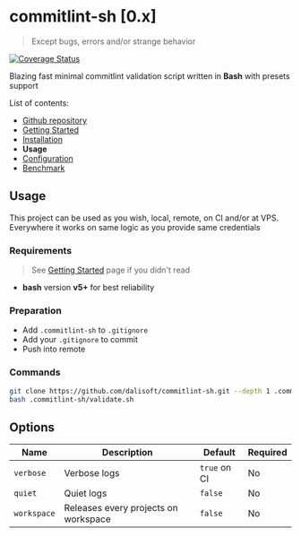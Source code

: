 # commitlint-sh \[0.x\]

> Except bugs, errors and/or strange behavior

[![Coverage Status](https://coveralls.io/repos/github/dalisoft/commitlint-sh/badge.svg?branch=master)](https://coveralls.io/github/dalisoft/commitlint-sh?branch=master)

Blazing fast minimal commitlint validation script written in **Bash** with presets support

List of contents:

- [Github repository](https://github.com/dalisoft/commitlint-sh)
- [Getting Started](./GET_STARTED.md)
- [Installation](./INSTALLATION.md)
- **Usage**
- [Configuration](./CONFIGURATION.md)
- [Benchmark](./BENCHMARK.md)

## Usage

This project can be used as you wish, local, remote, on CI and/or at VPS. Everywhere it works on same logic as you provide same credentials

### Requirements

> See [Getting Started](./GET_STARTED.md) page if you didn't read

- **bash** version **v5+** for best reliability

### Preparation

- Add `.commitlint-sh` to `.gitignore`
- Add your `.gitignore` to commit
- Push into remote

### Commands

```bash
git clone https://github.com/dalisoft/commitlint-sh.git --depth 1 .commitlint-sh
bash .commitlint-sh/validate.sh
```

## Options

| Name        | Description                          | Default      | Required |
| ----------- | ------------------------------------ | ------------ | -------- |
| `verbose`   | Verbose logs                         | `true` on CI | No       |
| `quiet`     | Quiet logs                           | `false`      | No       |
| `workspace` | Releases every projects on workspace | `false`      | No       |
